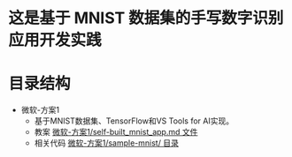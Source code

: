# 这是基于 MNIST 数据集的手写数字识别应用开发实践

# 目录结构

- 微软-方案1
    - 基于MNIST数据集、TensorFlow和VS Tools for AI实现。
    - 教案 [微软-方案1/self-built_mnist_app.md 文件](./微软-方案1/self-built_mnist_app.md)
    - 相关代码 [微软-方案1/sample-mnist/ 目录](./微软-方案1/sample-mnist/)
